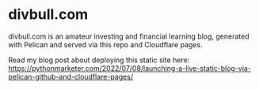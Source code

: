 # divbull.com

divbull.com is an amateur investing and financial learning blog, generated with Pelican and served via this repo and Cloudflare pages.

Read my blog post about deploying this static site here: https://pythonmarketer.com/2022/07/08/launching-a-live-static-blog-via-pelican-github-and-cloudflare-pages/
